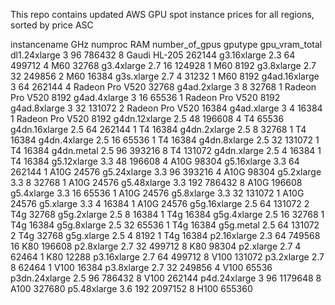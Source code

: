 This repo contains updated AWS GPU spot instance prices for all regions, sorted by price ASC

instancename GHz numproc RAM number_of_gpus gputype gpu_vram_total
dl1.24xlarge 3 96 786432 8 Gaudi HL-205 262144
g3.16xlarge 2.3 64 499712 4 M60 32768
g3.4xlarge 2.7 16 124928 1 M60 8192
g3.8xlarge 2.7 32 249856 2 M60 16384
g3s.xlarge 2.7 4 31232 1 M60 8192
g4ad.16xlarge 3 64 262144 4 Radeon Pro V520 32768
g4ad.2xlarge 3 8 32768 1 Radeon Pro V520 8192
g4ad.4xlarge 3 16 65536 1 Radeon Pro V520 8192
g4ad.8xlarge 3 32 131072 2 Radeon Pro V520 16384
g4ad.xlarge 3 4 16384 1 Radeon Pro V520 8192
g4dn.12xlarge 2.5 48 196608 4 T4 65536
g4dn.16xlarge 2.5 64 262144 1 T4 16384
g4dn.2xlarge 2.5 8 32768 1 T4 16384
g4dn.4xlarge 2.5 16 65536 1 T4 16384
g4dn.8xlarge 2.5 32 131072 1 T4 16384
g4dn.metal 2.5 96 393216 8 T4 131072
g4dn.xlarge 2.5 4 16384 1 T4 16384
g5.12xlarge 3.3 48 196608 4 A10G 98304
g5.16xlarge 3.3 64 262144 1 A10G 24576
g5.24xlarge 3.3 96 393216 4 A10G 98304
g5.2xlarge 3.3 8 32768 1 A10G 24576
g5.48xlarge 3.3 192 786432 8 A10G 196608
g5.4xlarge 3.3 16 65536 1 A10G 24576
g5.8xlarge 3.3 32 131072 1 A10G 24576
g5.xlarge 3.3 4 16384 1 A10G 24576
g5g.16xlarge 2.5 64 131072 2 T4g 32768
g5g.2xlarge 2.5 8 16384 1 T4g 16384
g5g.4xlarge 2.5 16 32768 1 T4g 16384
g5g.8xlarge 2.5 32 65536 1 T4g 16384
g5g.metal 2.5 64 131072 2 T4g 32768
g5g.xlarge 2.5 4 8192 1 T4g 16384
p2.16xlarge 2.3 64 749568 16 K80 196608
p2.8xlarge 2.7 32 499712 8 K80 98304
p2.xlarge 2.7 4 62464 1 K80 12288
p3.16xlarge 2.7 64 499712 8 V100 131072
p3.2xlarge 2.7 8 62464 1 V100 16384
p3.8xlarge 2.7 32 249856 4 V100 65536
p3dn.24xlarge 2.5 96 786432 8 V100 262144
p4d.24xlarge 3 96 1179648 8 A100 327680
p5.48xlarge 3.6 192 2097152 8 H100 655360
